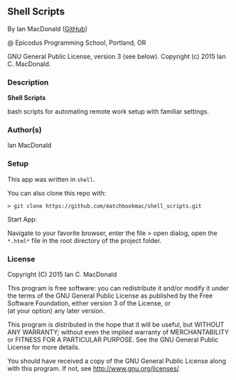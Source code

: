 ## Shell Scripts

<a href="APP LINK IF APPLICABLE" target="#"><APP LINK NAME></a>

By Ian MacDonald (<a href="https://github.com/matchbookmac" target="#">GitHub</a>)

@ Epicodus Programming School, Portland, OR

GNU General Public License, version 3 (see below). Copyright (c) 2015 Ian C. MacDonald.

### Description

**Shell Scripts**

bash scripts for automating remote work setup with familiar settings.

### Author(s)

Ian MacDonald

### Setup

This app was written in `shell`.



You can also clone this repo with:
```console
> git clone https://github.com/matchbookmac/shell_scripts.git
```

Start App:

Navigate to your favorite browser, enter the file > open dialog, open the `*.html*` file in the root directory of the project folder.


### License ###
Copyright  (C)  2015  Ian C. MacDonald

This program is free software: you can redistribute it and/or modify
it under the terms of the GNU General Public License as published by
the Free Software Foundation, either version 3 of the License, or    
(at your option) any later version.

This program is distributed in the hope that it will be useful,
but WITHOUT ANY WARRANTY; without even the implied warranty of
MERCHANTABILITY or FITNESS FOR A PARTICULAR PURPOSE.  See the
GNU General Public License for more details.

You should have received a copy of the GNU General Public License
along with this program.  If not, see <http://www.gnu.org/licenses/>.
